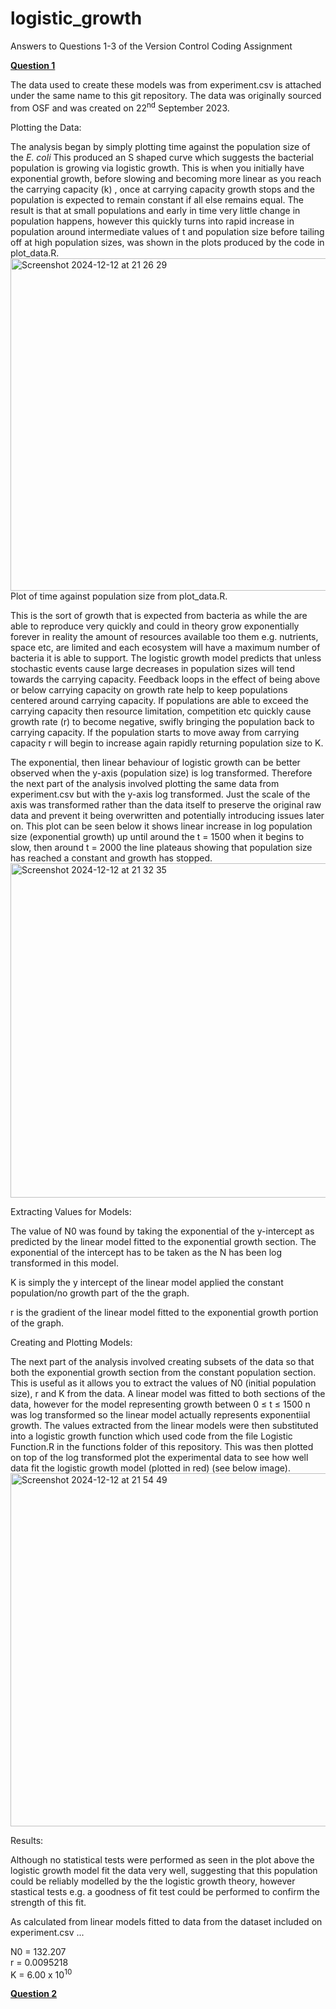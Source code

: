 # logistic_growth

Answers to Questions 1-3 of the Version Control Coding Assignment

<ins>**Question 1**<ins>

The data used to create these models was from experiment.csv is attached under the same name to this git repository. The data was originally sourced from OSF and was created on 22<sup>nd</sup>  September 2023.

Plotting the Data: 

The analysis began by simply plotting time against the population size of the *E. coli* This produced an S shaped curve which suggests the bacterial population is growing via logistic growth. This is when you initially have exponential growth, before slowing and becoming more linear as you reach the carrying capacity (k) , once at carrying capacity growth stops and the population is expected to remain constant if all else remains equal. The result is that at small populations and early in time very little change in population happens, however this quickly turns into rapid increase in population around intermediate values of t and population size before tailing off at high population sizes, was shown in the plots produced by the code in plot_data.R.<img width="532" alt="Screenshot 2024-12-12 at 21 26 29" src="https://github.com/user-attachments/assets/6a393bc5-74c6-4bd5-a8db-1d4ccfaae284" />
Plot of time against population size from plot_data.R.

This is the sort of growth that is expected from bacteria as while the are able to reproduce very quickly and could in theory grow exponentially forever in reality the amount of resources available too them e.g. nutrients, space etc, are limited and each ecosystem will have a maximum number of bacteria it is able to support. The logistic growth model predicts that unless stochastic events cause large decreases in population sizes will tend towards the carrying capacity. Feedback loops in the effect of being above or below carrying capacity on growth rate help to keep populations centered around carrying capacity. If populations are able to exceed the carrying capacity then resource limitation, competition etc quickly cause growth rate (r) to become negative, swifly bringing the population back to carrying capacity. If the population starts to move away from carrying capacity r will begin to increase again rapidly returning population size to K. 


The exponential, then linear behaviour of logistic growth can be better observed when the y-axis (population size) is log transformed. Therefore the next part of the analysis involved plotting the same data from experiment.csv but with the y-axis log transformed. Just the scale of the axis was transformed rather than the data itself to preserve the original raw data and prevent it being overwritten and potentially introducing issues later on. This plot can be seen below it shows linear increase in log population size (exponential growth) up until around the t = 1500 when it begins to slow, then around t = 2000 the line plateaus showing that population size has reached a constant and growth has stopped.
<img width="535" alt="Screenshot 2024-12-12 at 21 32 35" src="https://github.com/user-attachments/assets/02b96683-04ad-44f9-9f4b-3701dc56cd75" />

Extracting Values for Models:

The value of N0 was found by taking the exponential of the y-intercept as predicted by the linear model fitted to the exponential growth section. The exponential of the intercept has to be taken as the N has been log transformed in this model. 

K is simply the y intercept of the linear model applied the constant population/no growth part of the the graph.

r is the gradient of the linear model fitted to the exponential growth portion of the graph.

Creating and Plotting Models:

The next part of the analysis involved creating subsets of the data so that both the exponential growth section from the constant population section. This is useful as it allows you to extract the values of N0 (initial population size), r and K  from the data. A linear model was fitted to both sections of the data, however for the model representing growth between 0 ≤ t ≤ 1500 n was log transformed so the linear model actually represents exponentiial growth. The values extracted from the linear models were then substituted into a logistic growth function which used code from the file Logistic Function.R in the functions folder of this repository. This was then plotted on top of the log transformed plot the experimental data to see how well data fit the logistic growth model (plotted in red) (see below image). 
<img width="565" alt="Screenshot 2024-12-12 at 21 54 49" src="https://github.com/user-attachments/assets/28e40bd2-3b34-4151-9c95-e9e8b7c1bc9a" />

Results:

Although no statistical tests were performed as seen in the plot above the logistic growth model fit the data very well, suggesting that this population could be reliably modelled by the the logistic growth theory, however stastical tests e.g. a goodness of fit test could be performed to confirm the strength of this fit. 

As calculated from linear models fitted to data from the dataset included on experiment.csv ...

N0 = 132.207 <br/>
r = 0.0095218 <br/>
K = 6.00 x 10<sup>10</sup>

<ins>**Question 2**<ins>


